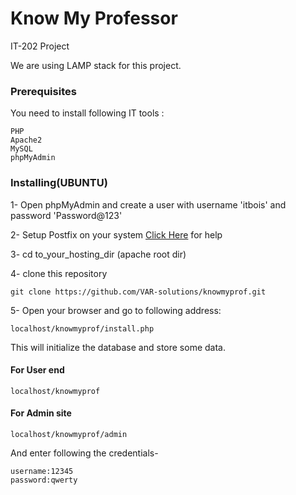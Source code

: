 # Know My Professor
IT-202 Project

We are using LAMP stack for this project.
### Prerequisites

You need to install following IT tools :
```
PHP
Apache2
MySQL
phpMyAdmin
```
### Installing(UBUNTU)

1- Open phpMyAdmin and create a user with username 'itbois' and password 'Password@123'

2- Setup Postfix on your system <a href="https://opensourceinside.blogspot.com/2016/09/how-to-install-and-configure-postfix-to.html">Click Here</a> for help

3- cd to_your_hosting_dir (apache root dir)

4- clone this repository

```
git clone https://github.com/VAR-solutions/knowmyprof.git
```
5- Open your browser and go to following address:
```
localhost/knowmyprof/install.php
```
This will initialize the database and store some data.

#### For User end
```
localhost/knowmyprof
```
#### For Admin site
```
localhost/knowmyprof/admin
```
And enter following the credentials-
```
username:12345
password:qwerty
```
